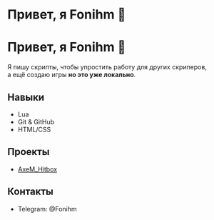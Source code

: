 # Привет, я Fonihm 👋

# Привет, я Fonihm 👋

Я пишу скрипты, чтобы упростить работу для других скриперов,  
а ещё создаю игры **но это уже локально**.

## Навыки
- Lua
- Git & GitHub
- HTML/CSS

## Проекты
- [AxeM_Hitbox](https://github.com/Fonihm/AxeM_Hitbox)

## Контакты
- Telegram: @Fonihm
